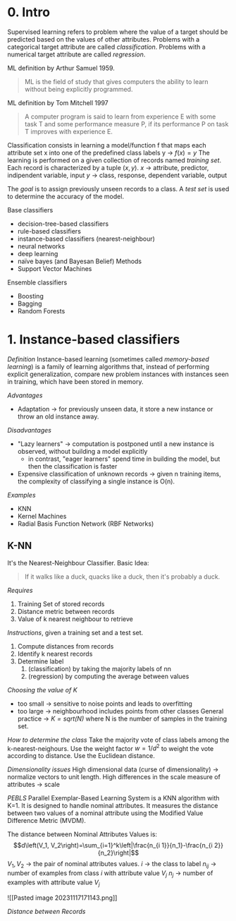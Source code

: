 # 0. Intro
Supervised learning refers to problem where the value of a target should be predicted based on the values of other attributes.
Problems with a categorical target attribute are called *classification*.
Problems with a numerical target attribute are called *regression*.

ML definition by Arthur Samuel 1959.
> ML is the field of study that gives computers the ability to learn without being explicitly programmed.

ML definition by Tom Mitchell 1997
> A computer program is said 
> to learn from experience E 
> with some task T
> and some performance measure P,
> if its performance P on task T improves with experience E.

Classification consists in learning a model/function f that maps each attribute set x into one of the predefined class labels y -> $f(x) = y$
The learning is performed on a given collection of records named *training set*.
Each record is characterized by a tuple $(x,y)$.
$x$ -> attribute, predictor, indipendent variable, input
$y$ -> class, response, dependent variable, output

The *goal* is to assign previously unseen records to a class.
A *test set* is used to determine the accuracy of the model.

Base classifiers
- decision-tree-based classifiers
- rule-based classifiers
- instance-based classifiers (nearest-neighbour)
- neural networks
- deep learning
- naïve bayes (and Bayesan Belief) Methods
- Support Vector Machines

Ensemble classifiers
- Boosting
- Bagging
- Random Forests

# 1. Instance-based classifiers
*Definition*
Instance-based learning (sometimes called *memory-based learning*) is a family of learning algorithms that, instead of performing explicit generalization, compare new problem instances with instances seen in training, which have been stored in memory.

*Advantages*
- Adaptation -> for previously unseen data, it store a new instance or throw an old instance away.

*Disadvantages*
- "Lazy learners" -> computation is postponed until a new instance is observed, without building a model explicitly
	- in contrast, "eager learners" spend time in building the model, but then the classification is faster
- Expensive classification of unknown records -> given n training items, the complexity of classifying a single instance is O(n).

*Examples*
- KNN
- Kernel Machines
- Radial Basis Function Network (RBF Networks)

## K-NN
It's the Nearest-Neighbour Classifier.
Basic Idea:
> If it walks like a duck, quacks like a duck, then it's probably a duck.

*Requires*
1. Training Set of stored records
2. Distance metric between records
3. Value of k nearest neighbour to retrieve

*Instructions*, given a training set and a test set.
1. Compute distances from records
2. Identify k nearest records
3. Determine label
	1. (classification) by taking the majority labels of nn
	2. (regression) by computing the average between values

*Choosing the value of K*
- too small -> sensitive to noise points and leads to overfitting
- too large -> neighbourhood includes points from other classes
General practice ->  *$K=sqrt(N)$* where N is the number of samples in the training set.

*How to determine the class*
Take the majority vote of class labels among the k-nearest-neighours.
Use the weight factor $w=1/d^2$ to weight the vote according to distance.
Use the Euclidean distance.

*Dimensionality issues*
High dimensional data (curse of dimensionality) -> normalize vectors to unit length.
High differences in the scale measure of attributes -> scale

*PEBLS*
Parallel Exemplar-Based Learning System is a KNN algorithm with K=1.
It is designed to handle nominal attributes.
It measures the distance between two values of a nominal attribute using the Modified Value Difference Metric (MVDM).

The distance between Nominal Attributes Values is: $$d\left(V_1, V_2\right)=\sum_{i=1}^k\left|\frac{n_{i 1}}{n_1}-\frac{n_{i 2}}{n_2}\right|$$$V_1,V_2$ -> the pair of nominal attributes values.
$i$ -> the class to label 
$n_{ij}$ -> number of examples from class $i$ with attribute value $V_j$
$n_j$ -> number of examples with attribute value $V_j$

![[Pasted image 20231117171143.png]]

*Distance between Records*





